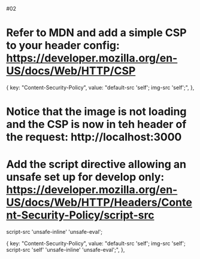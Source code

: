 #02

# Refer to MDN and add a simple CSP to your header config: https://developer.mozilla.org/en-US/docs/Web/HTTP/CSP

{
key: "Content-Security-Policy",
value:
"default-src 'self'; img-src 'self';",
},

# Notice that the image is not loading and the CSP is now in teh header of the request: http://localhost:3000

# Add the script directive allowing an unsafe set up for develop only: https://developer.mozilla.org/en-US/docs/Web/HTTP/Headers/Content-Security-Policy/script-src

script-src 'unsafe-inline' 'unsafe-eval';

{
key: "Content-Security-Policy",
value:
"default-src 'self'; img-src 'self'; script-src 'self' 'unsafe-inline' 'unsafe-eval';",
},

